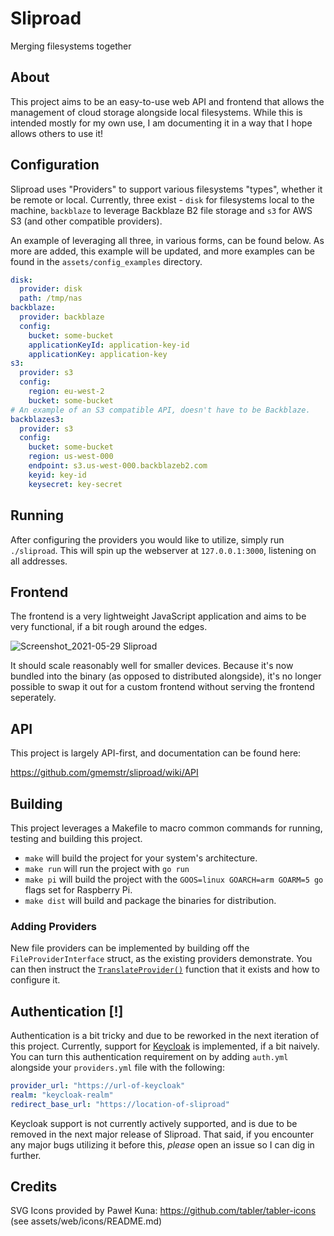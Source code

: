 # Sliproad

Merging filesystems together

## About

This project aims to be an easy-to-use web API and frontend that allows the
management of cloud storage alongside local filesystems. While this is intended 
mostly for my own use, I am documenting it in a way that I hope allows others 
to use it!

## Configuration

Sliproad uses "Providers" to support various filesystems "types", whether it be
remote or local. Currently, three exist - `disk` for filesystems local to the
machine, `backblaze` to leverage Backblaze B2 file storage and `s3` for AWS S3
(and other compatible providers).

An example of leveraging all three, in various forms, can be found below. As 
more are added, this example will be updated, and more examples can be found in
the `assets/config_examples` directory.

```yaml
disk:
  provider: disk
  path: /tmp/nas
backblaze:
  provider: backblaze
  config:
    bucket: some-bucket
    applicationKeyId: application-key-id
    applicationKey: application-key
s3:
  provider: s3
  config:
    region: eu-west-2
    bucket: some-bucket
# An example of an S3 compatible API, doesn't have to be Backblaze.
backblazes3:
  provider: s3
  config:
    bucket: some-bucket
    region: us-west-000
    endpoint: s3.us-west-000.backblazeb2.com
    keyid: key-id
    keysecret: key-secret
```

## Running

After configuring the providers you would like to utilize, simply run 
`./sliproad`. This will spin up the webserver at `127.0.0.1:3000`, listening on
all addresses.

## Frontend

The frontend is a very lightweight JavaScript application and aims to be very
functional, if a bit rough around the edges.

![Screenshot_2021-05-29 Sliproad](https://user-images.githubusercontent.com/1878840/120085420-d63cbc80-c0cf-11eb-9fbb-b0b05a3f5d58.png)

It should scale reasonably well for smaller devices. Because it's now bundled
into the binary (as opposed to distributed alongside), it's no longer possible
to swap it out for a custom frontend without serving the frontend seperately.

## API

This project is largely API-first, and documentation can be found here:

https://github.com/gmemstr/sliproad/wiki/API

## Building

This project leverages a Makefile to macro common commands for running, testing
and building this project.

 - `make` will build the project for your system's architecture.
 - `make run` will run the project with `go run`
 - `make pi` will build the project with the `GOOS=linux GOARCH=arm GOARM=5 go` flags set for Raspberry Pi.
 - `make dist` will build and package the binaries for distribution.

### Adding Providers

New file providers can be implemented by building off the 
`FileProviderInterface` struct, as the existing providers demonstrate. You can
then instruct the [`TranslateProvider()`](https://github.com/gmemstr/sliproad/blob/master/files/fileutils.go#L8-L21) function
that it exists and how to configure it.

## Authentication [!]

Authentication is a bit tricky and due to be reworked in the next iteration of
this project. Currently, support for [Keycloak](https://www.keycloak.org/) is
implemented, if a bit naively. You can turn this authentication requirement on
by adding `auth.yml` alongside your `providers.yml` file with the following:

```yaml
provider_url: "https://url-of-keycloak"
realm: "keycloak-realm"
redirect_base_url: "https://location-of-sliproad"
```

Keycloak support is not currently actively supported, and is due to be removed 
in the next major release of Sliproad. That said, if you encounter any major 
bugs utilizing it before this, _please_ open an issue so I can dig in further.

## Credits

SVG Icons provided by Paweł Kuna: https://github.com/tabler/tabler-icons (see assets/web/icons/README.md)
